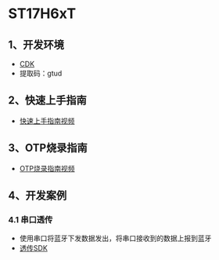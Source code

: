# ST17H6xT

## 1、开发环境

- [CDK](https://pan.baidu.com/s/1ZAOcR5RTl-4N_j9FSeFyXA)
- 提取码：gtud

## 2、快速上手指南

- [快速上手指南视频](https://www.bilibili.com/video/BV1fP411G78M/?vd_source=fed9d195e78924a811e68d18744331f2)

## 3、OTP烧录指南

- [OTP烧录指南视频](https://www.bilibili.com/video/BV1gg411Y7un/?vd_source=fed9d195e78924a811e68d18744331f2)

## 4、开发案例

### 4.1 串口透传

- 使用串口将蓝牙下发数据发出，将串口接收到的数据上报到蓝牙
- [透传SDK](https://github.com/Qi-Yang0914/ST17H6xT_SDK_5.1.0_uart-GATT)
